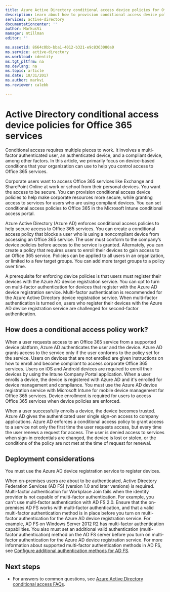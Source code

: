 ```yaml
---
title: Azure Active Directory conditional access device policies for Office 365 services | Microsoft Docs
description: Learn about how to provision conditional access device policies to help make corporate resources more secure, while maintaining user compliance and access to services.
services: active-directory
documentationcenter: ''
author: MarkusVi
manager: mtillman
editor: ''

ms.assetid: 8664c0bb-bba1-4012-b321-e9c8363080a0
ms.service: active-directory
ms.workload: identity
ms.tgt_pltfrm: na
ms.devlang: na
ms.topic: article
ms.date: 10/31/2017
ms.author: markvi
ms.reviewer: calebb

---
```

# Active Directory conditional access device policies for Office 365 services

Conditional access requires multiple pieces to work. It involves a multi-factor authenticated user, an authenticated device, and a compliant device, among other factors. In this article, we primarily focus on device-based conditions that your organization can use to help you control access to Office 365 services. 

Corporate users want to access Office 365 services like Exchange and SharePoint Online at work or school from their personal devices. You want the access to be secure. You can provision conditional access device policies to help make corporate resources more secure, while granting access to services for users who are using compliant devices. You can set conditional access policies to Office 365 in the Microsoft Intune conditional access portal.

Azure Active Directory (Azure AD) enforces conditional access policies to help secure access to Office 365 services. You can create a conditional access policy that blocks a user who is using a noncompliant device from accessing an Office 365 service. The user must conform to the company’s device policies before access to the service is granted. Alternately, you can create a policy that requires users to enroll their devices to gain access to an Office 365 service. Policies can be applied to all users in an organization, or limited to a few target groups. You can add more target groups to a policy over time.

A prerequisite for enforcing device policies is that users must register their devices with the Azure AD device registration service. You can opt to turn on multi-factor authentication for devices that register with the Azure AD device registration service. Multi-factor authentication is recommended for the Azure Active Directory device registration service. When multi-factor authentication is turned on, users who register their devices with the Azure AD device registration service are challenged for second-factor authentication.

## How does a conditional access policy work?

When a user requests access to an Office 365 service from a supported device platform, Azure AD authenticates the user and the device. Azure AD grants access to the service only if the user conforms to the policy set for the service. Users on devices that are not enrolled are given instructions on how to enroll and become compliant to access corporate Office 365 services. Users on iOS and Android devices are required to enroll their devices by using the Intune Company Portal application. When a user enrolls a device, the device is registered with Azure AD and it's enrolled for device management and compliance. You must use the Azure AD device registration service with Microsoft Intune for mobile device management for Office 365 services. Device enrollment is required for users to access Office 365 services when device policies are enforced.

When a user successfully enrolls a device, the device becomes trusted. Azure AD gives the authenticated user single sign-on access to company applications. Azure AD enforces a conditional access policy to grant access to a service not only the first time the user requests access, but every time the user renews a request for access. The user is denied access to services when sign-in credentials are changed, the device is lost or stolen, or the conditions of the policy are not met at the time of request for renewal.

## Deployment considerations

You must use the Azure AD device registration service to register devices.

When on-premises users are about to be authenticated, Active Directory Federation Services (AD FS) (version 1.0 and later versions) is required. Multi-factor authentication for Workplace Join fails when the identity provider is not capable of multi-factor authentication. For example, you can't use multi-factor authentication with AD FS 2.0. Ensure that the on-premises AD FS works with multi-factor authentication, and that a valid multi-factor authentication method is in place before you turn on multi-factor authentication for the Azure AD device registration service. For example, AD FS on Windows Server 2012 R2 has multi-factor authentication capabilities. You also must set an additional valid authentication (multi-factor authentication) method on the AD FS server before you turn on multi-factor authentication for the Azure AD device registration service. For more information about supported multi-factor authentication methods in AD FS, see [Configure additional authentication methods for AD FS](/windows-server/identity/ad-fs/operations/configure-additional-authentication-methods-for-ad-fs).

## Next steps

*   For answers to common questions, see [Azure Active Directory conditional access FAQs](active-directory-conditional-faqs.md).

